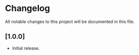 # Changelog

All notable changes to this project will be documented in this file.

## [1.0.0]

- Initial release.
